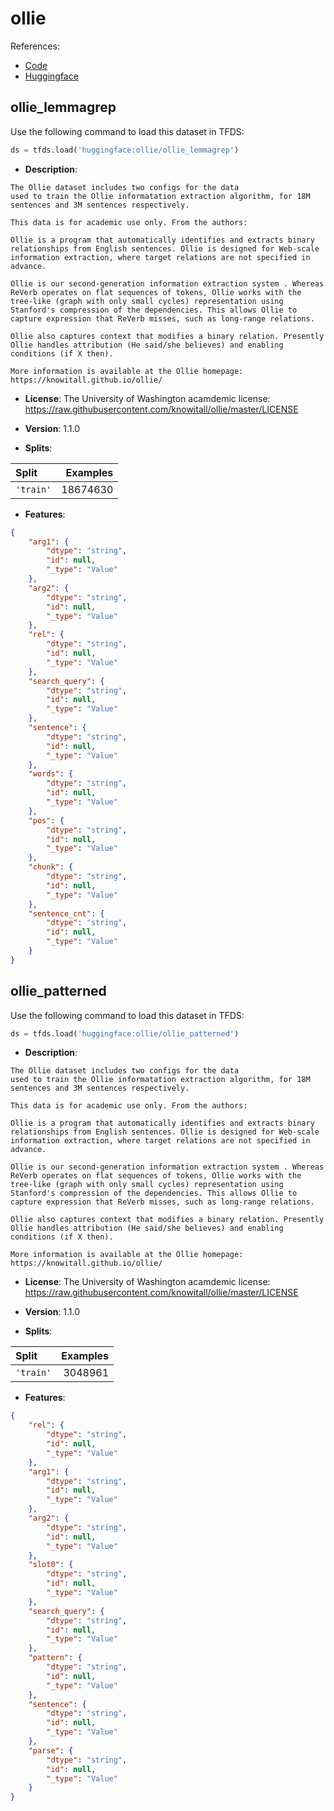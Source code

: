 # ollie

References:

*   [Code](https://github.com/huggingface/datasets/blob/master/datasets/ollie)
*   [Huggingface](https://huggingface.co/datasets/ollie)


## ollie_lemmagrep


Use the following command to load this dataset in TFDS:

```python
ds = tfds.load('huggingface:ollie/ollie_lemmagrep')
```

*   **Description**:

```
The Ollie dataset includes two configs for the data
used to train the Ollie informatation extraction algorithm, for 18M
sentences and 3M sentences respectively. 

This data is for academic use only. From the authors:

Ollie is a program that automatically identifies and extracts binary
relationships from English sentences. Ollie is designed for Web-scale
information extraction, where target relations are not specified in
advance.

Ollie is our second-generation information extraction system . Whereas
ReVerb operates on flat sequences of tokens, Ollie works with the
tree-like (graph with only small cycles) representation using
Stanford's compression of the dependencies. This allows Ollie to
capture expression that ReVerb misses, such as long-range relations.

Ollie also captures context that modifies a binary relation. Presently
Ollie handles attribution (He said/she believes) and enabling
conditions (if X then).

More information is available at the Ollie homepage:
https://knowitall.github.io/ollie/
```

*   **License**: The University of Washington acamdemic license:
https://raw.githubusercontent.com/knowitall/ollie/master/LICENSE

*   **Version**: 1.1.0
*   **Splits**:

Split  | Examples
:----- | -------:
`'train'` | 18674630

*   **Features**:

```json
{
    "arg1": {
        "dtype": "string",
        "id": null,
        "_type": "Value"
    },
    "arg2": {
        "dtype": "string",
        "id": null,
        "_type": "Value"
    },
    "rel": {
        "dtype": "string",
        "id": null,
        "_type": "Value"
    },
    "search_query": {
        "dtype": "string",
        "id": null,
        "_type": "Value"
    },
    "sentence": {
        "dtype": "string",
        "id": null,
        "_type": "Value"
    },
    "words": {
        "dtype": "string",
        "id": null,
        "_type": "Value"
    },
    "pos": {
        "dtype": "string",
        "id": null,
        "_type": "Value"
    },
    "chunk": {
        "dtype": "string",
        "id": null,
        "_type": "Value"
    },
    "sentence_cnt": {
        "dtype": "string",
        "id": null,
        "_type": "Value"
    }
}
```



## ollie_patterned


Use the following command to load this dataset in TFDS:

```python
ds = tfds.load('huggingface:ollie/ollie_patterned')
```

*   **Description**:

```
The Ollie dataset includes two configs for the data
used to train the Ollie informatation extraction algorithm, for 18M
sentences and 3M sentences respectively. 

This data is for academic use only. From the authors:

Ollie is a program that automatically identifies and extracts binary
relationships from English sentences. Ollie is designed for Web-scale
information extraction, where target relations are not specified in
advance.

Ollie is our second-generation information extraction system . Whereas
ReVerb operates on flat sequences of tokens, Ollie works with the
tree-like (graph with only small cycles) representation using
Stanford's compression of the dependencies. This allows Ollie to
capture expression that ReVerb misses, such as long-range relations.

Ollie also captures context that modifies a binary relation. Presently
Ollie handles attribution (He said/she believes) and enabling
conditions (if X then).

More information is available at the Ollie homepage:
https://knowitall.github.io/ollie/
```

*   **License**: The University of Washington acamdemic license:
https://raw.githubusercontent.com/knowitall/ollie/master/LICENSE

*   **Version**: 1.1.0
*   **Splits**:

Split  | Examples
:----- | -------:
`'train'` | 3048961

*   **Features**:

```json
{
    "rel": {
        "dtype": "string",
        "id": null,
        "_type": "Value"
    },
    "arg1": {
        "dtype": "string",
        "id": null,
        "_type": "Value"
    },
    "arg2": {
        "dtype": "string",
        "id": null,
        "_type": "Value"
    },
    "slot0": {
        "dtype": "string",
        "id": null,
        "_type": "Value"
    },
    "search_query": {
        "dtype": "string",
        "id": null,
        "_type": "Value"
    },
    "pattern": {
        "dtype": "string",
        "id": null,
        "_type": "Value"
    },
    "sentence": {
        "dtype": "string",
        "id": null,
        "_type": "Value"
    },
    "parse": {
        "dtype": "string",
        "id": null,
        "_type": "Value"
    }
}
```


